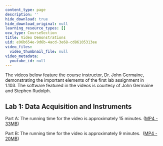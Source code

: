 ```yaml
---
content_type: page
description: ''
hide_download: true
hide_download_original: null
learning_resource_types: []
ocw_type: CourseSection
title: Video Demonstrations
uid: e96b654e-9d6b-4acd-3e68-cd86105313ee
video_files:
  video_thumbnail_file: null
video_metadata:
  youtube_id: null
---
```


The videos below feature the course instructor, Dr. John Germaine, demonstrating the important elements of the first lab assignment in 1.103. The software featured in the videos is courtesy of John Germaine and Stephen Rudolph.

Lab 1: Data Acquisition and Instruments
---------------------------------------

Part A: The running time for the video is approximately 15 minutes. ([MP4 - 33MB](https://archive.org/download/MIT1.103S04/mit-ocw-1.103-lab-part-a-300k.mp4))

Part B: The running time for the video is approximately 9 minutes.  ([MP4 - 20MB](https://archive.org/download/MIT1.103S04/mit-ocw-1.103-lab-part-b-300k.mp4))
